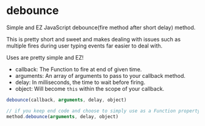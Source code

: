 # debounce
Simple and EZ JavaScript debounce(fire method after short delay) method.

This is pretty short and sweet and makes dealing with issues such as multiple fires during user typing events far easier to deal with.

Uses are pretty simple and EZ!

 - callback: The Function to fire at end of given time.
 - arguments: An array of arguments to pass to your callback method.
 - delay: In milliseconds, the time to wait before firing.
 - object: Will become `this` within the scope of your callback.

```javascript
debounce(callback, arguments, delay, object)
```
```javascript
// if you keep end code and choose to simply use as a Function property method
method.debounce(arguments, delay, object)
```
